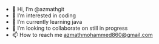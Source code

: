 - 👋 Hi, I’m @azmathgit
- 👀 I’m interested in coding
- 🌱 I’m currently learning java
- 💞️ I’m looking to collaborate on still in progress
- 📫 How to reach me azmathmohammed860@gmail.com

<!---
azmathgit/azmathgit is a ✨ special ✨ repository because its `README.md` (this file) appears on your GitHub profile.
You can click the Preview link to take a look at your changes.
--->
